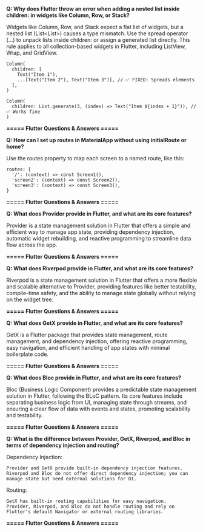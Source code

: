 **Q: Why does Flutter throw an error when adding a nested list inside children: in widgets like Column, Row, or Stack?**

Widgets like Column, Row, and Stack expect a flat list of widgets, but a nested list (List<List<Widget>>) causes a type mismatch. Use the spread operator (...) to unpack lists inside children: or assign a generated list directly. This rule applies to all collection-based widgets in Flutter, including ListView, Wrap, and GridView.
```
Column(
  children: [
    Text("Item 1"),
    ...[Text("Item 2"), Text("Item 3")], // ✅ FIXED: Spreads elements
  ],
)
```
```
Column(
  children: List.generate(3, (index) => Text("Item ${index + 1}")), // ✅ Works fine
)
```

**===== Flutter Questions & Answers =====**

**Q: How can I set up routes in MaterialApp without using initialRoute or home?**

Use the routes property to map each screen to a named route, like this:
```
routes: {
  '/': (context) => const Screen1(),
  'screen2': (context) => const Screen2(),
  'screen3': (context) => const Screen3(),
}
```

**===== Flutter Questions & Answers =====**

**Q: What does Provider provide in Flutter, and what are its core features?**


Provider is a state management solution in Flutter that offers a simple and efficient way to manage app state, providing dependency injection, automatic widget rebuilding, and reactive programming to streamline data flow across the app.

**===== Flutter Questions & Answers =====**

**Q: What does Riverpod provide in Flutter, and what are its core features?**

Riverpod is a state management solution in Flutter that offers a more flexible and scalable alternative to Provider, providing features like better testability, compile-time safety, and the ability to manage state globally without relying on the widget tree.

**===== Flutter Questions & Answers =====**

**Q: What does GetX provide in Flutter, and what are its core features?**


GetX is a Flutter package that provides state management, route management, and dependency injection, offering reactive programming, easy navigation, and efficient handling of app states with minimal boilerplate code.

**===== Flutter Questions & Answers =====**

**Q: What does Bloc provide in Flutter, and what are its core features?**


Bloc (Business Logic Component) provides a predictable state management solution in Flutter, following the BLoC pattern. Its core features include separating business logic from UI, managing state through streams, and ensuring a clear flow of data with events and states, promoting scalability and testability.

**===== Flutter Questions & Answers =====**

**Q: What is the difference between Provider, GetX, Riverpod, and Bloc in terms of dependency injection and routing?**

Dependency Injection:
```
Provider and GetX provide built-in dependency injection features.
Riverpod and Bloc do not offer direct dependency injection; you can manage state but need external solutions for DI.
```
Routing:
```
GetX has built-in routing capabilities for easy navigation.
Provider, Riverpod, and Bloc do not handle routing and rely on Flutter's default Navigator or external routing libraries.
```

**===== Flutter Questions & Answers =====**
